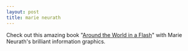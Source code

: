 ```yaml
---
layout: post
title: marie neurath 
---
```

<p>Check out this amazing book "<a href="http://www.amazon.com/Around-world-flash-telephone-television/dp/B0007K1RAA">Around the World in a Flash</a>" with Marie Neurath's brilliant information graphics. </p>
